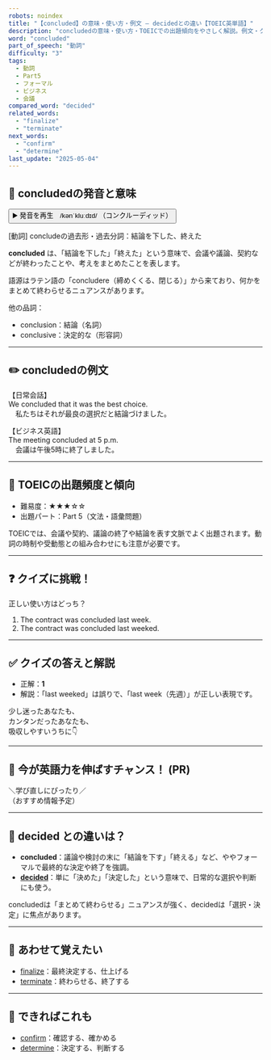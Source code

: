 ```yaml
---
robots: noindex
title: "【concluded】の意味・使い方・例文 ― decidedとの違い【TOEIC英単語】"
description: "concludedの意味・使い方・TOEICでの出題傾向をやさしく解説。例文・クイズ付きでdecidedとの違いもわかりやすく学べます。"
word: "concluded"
part_of_speech: "動詞"
difficulty: "3"
tags:
  - 動詞
  - Part5
  - フォーマル
  - ビジネス
  - 会議
compared_word: "decided"
related_words:
  - "finalize"
  - "terminate"
next_words:
  - "confirm"
  - "determine"
last_update: "2025-05-04"
---
```


## 🔰 concludedの発音と意味

<button class="play-audio" onclick="playTTS('concluded')">
  <span class="play-audio-main">
    ▶️ 発音を再生　/kənˈkluːdɪd/
  </span>
  <span class="play-audio-sub">
    （コンクルーディッド）
  </span>
</button>

[動詞] concludeの過去形・過去分詞：結論を下した、終えた

**concluded** は、「結論を下した」「終えた」という意味で、会議や議論、契約などが終わったことや、考えをまとめたことを表します。

語源はラテン語の「concludere（締めくくる、閉じる）」から来ており、何かをまとめて終わらせるニュアンスがあります。

他の品詞：  
- conclusion：結論（名詞）
- conclusive：決定的な（形容詞）

---

## ✏️ concludedの例文

【日常会話】  
We concluded that it was the best choice.  
　私たちはそれが最良の選択だと結論づけました。

【ビジネス英語】  
The meeting concluded at 5 p.m.  
　会議は午後5時に終了しました。

---

## 🎯 TOEICの出題頻度と傾向

- 難易度：★★★☆☆
- 出題パート：Part 5（文法・語彙問題）

TOEICでは、会議や契約、議論の終了や結論を表す文脈でよく出題されます。動詞の時制や受動態との組み合わせにも注意が必要です。

---

## ❓ クイズに挑戦！

正しい使い方はどっち？

1. The contract was concluded last week.  
2. The contract was concluded last weeked.

---

## ✅ クイズの答えと解説

- 正解：**1**
- 解説：「last weeked」は誤りで、「last week（先週）」が正しい表現です。

少し迷ったあなたも、  
カンタンだったあなたも、  
吸収しやすいうちに👇️

---

## 🚀 今が英語力を伸ばすチャンス！ (PR)

<div class="info-center">
＼学び直しにぴったり／<br>  
（おすすめ情報予定）
</div>

---

## 🤔  decided との違いは？

- **concluded**：議論や検討の末に「結論を下す」「終える」など、ややフォーマルで最終的な決定や終了を強調。
- **[decided](/word/decided)**：単に「決めた」「決定した」という意味で、日常的な選択や判断にも使う。

concludedは「まとめて終わらせる」ニュアンスが強く、decidedは「選択・決定」に焦点があります。

---

## 🧩 あわせて覚えたい

- [finalize](/word/finalize)：最終決定する、仕上げる
- [terminate](/word/terminate)：終わらせる、終了する

---

## 📖 できればこれも

- [confirm](/word/confirm)：確認する、確かめる
- [determine](/word/determine)：決定する、判断する

<!-- cvid: aid41_bid41 -->
